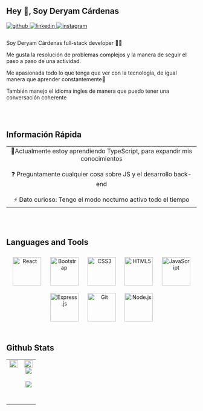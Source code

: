 ## Hey 👋, Soy Deryam Cárdenas  
  

<a href="https://github.com/Deras879" target="_blank">
<img src=https://img.shields.io/badge/github-%2324292e.svg?&style=for-the-badge&logo=github&logoColor=white alt=github style="margin-bottom: 5px;" />
</a>
<a href="https://linkedin.com/in/https://www.linkedin.com/in/deryam-arturo-cardenas-dueñas-829269256/" target="_blank">
<img src=https://img.shields.io/badge/linkedin-%231E77B5.svg?&style=for-the-badge&logo=linkedin&logoColor=white alt=linkedin style="margin-bottom: 5px;" />
</a>
<a href="https://instagram.com/deras_the_drummer" target="_blank">
<img src=https://img.shields.io/badge/instagram-%23000000.svg?&style=for-the-badge&logo=instagram&logoColor=white alt=instagram style="margin-bottom: 5px;" />
</a>  
  



### 
  
Soy Deryam Cárdenas full-stack developer 👨‍💻

Me gusta la resolución de problemas complejos y la manera de seguir el paso a paso de una actividad.

Me apasionada todo lo que tenga que ver con la tecnología, de igual manera que aprender constantemente🌱

También manejo el idioma ingles de manera que puedo tener una conversación coherente  
  

<br/>  

<br/>

  ## Información Rápida
<div align="center">

  <table>
    <tr>
      <td valign="top" align="center"> <!-- Añade 'align="center"' aquí para centrar el contenido -->
        🌱Actualmente estoy aprendiendo TypeScript, para expandir mis conocimientos
        <br/><br/>
        ❓ Preguntamente cualquier cosa sobre JS y el desarrollo back-end
        <br/><br/>
        ⚡ Dato curioso: Tengo el modo nocturno activo todo el tiempo
      </td>
    </tr>
  </table>
</div>

<br/>

<br/>  

## Languages and Tools  
<div align="center">  
<a href="https://reactjs.org/" target="_blank"><img style="margin: 10px" src="https://profilinator.rishav.dev/skills-assets/react-original-wordmark.svg" alt="React" height="75" /></a>  
<a href="https://getbootstrap.com/docs/3.4/javascript/" target="_blank"><img style="margin: 10px" src="https://profilinator.rishav.dev/skills-assets/bootstrap-plain.svg" alt="Bootstrap" height="75" /></a>  
<a href="https://www.w3schools.com/css/" target="_blank"><img style="margin: 10px" src="https://profilinator.rishav.dev/skills-assets/css3-original-wordmark.svg" alt="CSS3" height="75" /></a>  
<a href="https://en.wikipedia.org/wiki/HTML5" target="_blank"><img style="margin: 10px" src="https://profilinator.rishav.dev/skills-assets/html5-original-wordmark.svg" alt="HTML5" height="75" /></a>  
<a href="https://www.javascript.com/" target="_blank"><img style="margin: 10px" src="https://profilinator.rishav.dev/skills-assets/javascript-original.svg" alt="JavaScript" height="75" /></a>  
<a href="https://expressjs.com/" target="_blank"><img style="margin: 10px" src="https://profilinator.rishav.dev/skills-assets/express-original-wordmark.svg" alt="Express.js" height="75" /></a>  
<a href="https://github.com/" target="_blank"><img style="margin: 10px" src="https://profilinator.rishav.dev/skills-assets/git-scm-icon.svg" alt="Git" height="75" /></a>  
<a href="https://nodejs.org/" target="_blank"><img style="margin: 10px" src="https://profilinator.rishav.dev/skills-assets/nodejs-original-wordmark.svg" alt="Node.js" height="75" /></a>  
</div>  

<br/>  


## Github Stats  
<table><tr><td valign="top" width="50%">

<img src="https://github-readme-stats.vercel.app/api?username=Deras879&show_icons=true&count_private=true&hide_border=true" align="left" style="width: 100%" />

</td><td valign="top" width="50%">

<img src="https://github-readme-stats.vercel.app/api/top-langs/?username=Deras879&hide_border=true&layout=compact" align="left" style="width: 100%" />


<br/>  

<div align="center"><img src="https://spotify-github-profile.vercel.app/api/view?uid=31gn6drzumktc5jzkgd77x6dx2ve&cover_image=true&theme=default&show_offline=false&background_color=121212&interchange=false" /></div>  

<br/>  

<div align="center">
<img src="https://komarev.com/ghpvc/?username=Deras879&&style=flat-square" align="center" />
</div>  
  

<br/>  


<br />

